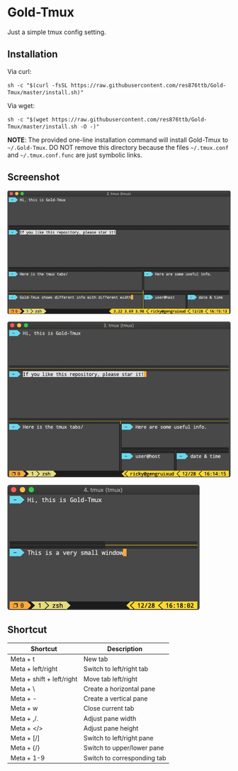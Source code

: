 # Gold-Tmux
Just a simple tmux config setting.


## Installation

Via curl:

```shell
sh -c "$(curl -fsSL https://raw.githubusercontent.com/res876ttb/Gold-Tmux/master/install.sh)"
```

Via wget:

```shell
sh -c "$(wget https://raw.githubusercontent.com/res876ttb/Gold-Tmux/master/install.sh -O -)"
```

**NOTE**: The provided one-line installation command will install Gold-Tmux to `~/.Gold-Tmux`. DO NOT remove this directory because the files `~/.tmux.conf` and `~/.tmux.conf.func` are just symbolic links.

## Screenshot
![Gold-Tmux-wide](./screenshots/wide.png)

![Gold-Tmux-moderate](./screenshots/moderate.png)

![Gold-Tmux-narrow](./screenshots/narrow.png)

## Shortcut
| Shortcut | Description |
| --- | --- |
| Meta + t | New tab |
| Meta + left/right | Switch to left/right tab |
| Meta + shift + left/right  | Move tab left/right |
| Meta + \\ | Create a horizontal pane |
| Meta + -  | Create a vertical pane |
| Meta + w  | Close current tab |
| Meta + ,/.  | Adjust pane width |
| Meta +  \</\> | Adjust pane height |
| Meta + \[/\]  | Switch to left/right pane |
| Meta + {/}  | Switch to upper/lower pane |
| Meta + 1-9  | Switch to corresponding tab |
